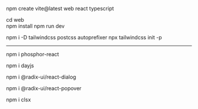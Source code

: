 npm create vite@latest
web
react
typescript

cd web     
npm install
npm run dev

npm i -D tailwindcss postcss autoprefixer
npx tailwindcss init -p

________________________________________________

npm i phosphor-react

npm i dayjs

npm i @radix-ui/react-dialog

npm i @radix-ui/react-popover

npm i clsx